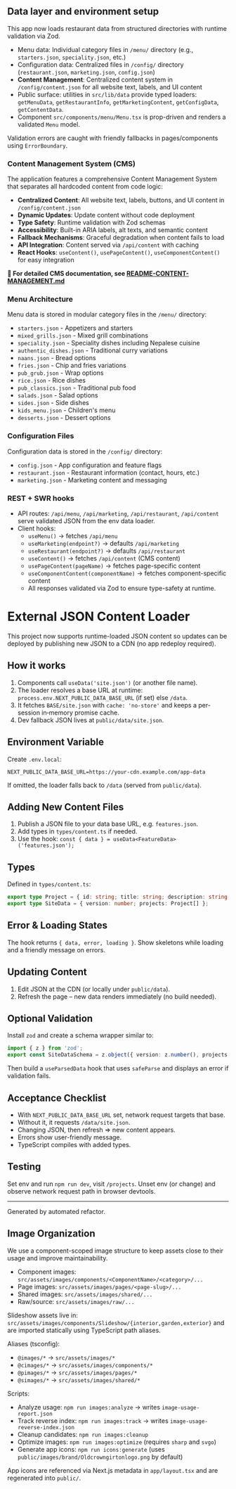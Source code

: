 ## Data layer and environment setup

This app now loads restaurant data from structured directories with runtime validation via Zod.

- Menu data: Individual category files in `/menu/` directory (e.g., `starters.json`, `speciality.json`, etc.)
- Configuration data: Centralized files in `/config/` directory (`restaurant.json`, `marketing.json`, `config.json`)
- **Content Management**: Centralized content system in `/config/content.json` for all website text, labels, and UI content
- Public surface: utilities in `src/lib/data` provide typed loaders: `getMenuData`, `getRestaurantInfo`, `getMarketingContent`, `getConfigData`, `getContentData`.
- Component `src/components/menu/Menu.tsx` is prop-driven and renders a validated `Menu` model.

Validation errors are caught with friendly fallbacks in pages/components using `ErrorBoundary`.

### Content Management System (CMS)

The application features a comprehensive Content Management System that separates all hardcoded content from code logic:

- **Centralized Content**: All website text, labels, buttons, and UI content in `/config/content.json`
- **Dynamic Updates**: Update content without code deployment
- **Type Safety**: Runtime validation with Zod schemas
- **Accessibility**: Built-in ARIA labels, alt texts, and semantic content
- **Fallback Mechanisms**: Graceful degradation when content fails to load
- **API Integration**: Content served via `/api/content` with caching
- **React Hooks**: `useContent()`, `usePageContent()`, `useComponentContent()` for easy integration

**📖 For detailed CMS documentation, see [README-CONTENT-MANAGEMENT.md](./README-CONTENT-MANAGEMENT.md)**

### Menu Architecture

Menu data is stored in modular category files in the `/menu/` directory:
- `starters.json` - Appetizers and starters
- `mixed_grills.json` - Mixed grill combinations
- `speciality.json` - Speciality dishes including Nepalese cuisine
- `authentic_dishes.json` - Traditional curry variations
- `naans.json` - Bread options
- `fries.json` - Chip and fries variations
- `pub_grub.json` - Wrap options
- `rice.json` - Rice dishes
- `pub_classics.json` - Traditional pub food
- `salads.json` - Salad options
- `sides.json` - Side dishes
- `kids_menu.json` - Children's menu
- `desserts.json` - Dessert options

### Configuration Files

Configuration data is stored in the `/config/` directory:
- `config.json` - App configuration and feature flags
- `restaurant.json` - Restaurant information (contact, hours, etc.)
- `marketing.json` - Marketing content and messaging

### REST + SWR hooks

- API routes: `/api/menu`, `/api/marketing`, `/api/restaurant`, `/api/content` serve validated JSON from the env data loader.
- Client hooks:
	- `useMenu()` -> fetches `/api/menu`
	- `useMarketing(endpoint?)` -> defaults `/api/marketing`
	- `useRestaurant(endpoint?)` -> defaults `/api/restaurant`
	- `useContent()` -> fetches `/api/content` (CMS content)
	- `usePageContent(pageName)` -> fetches page-specific content
	- `useComponentContent(componentName)` -> fetches component-specific content
	- All responses validated via Zod to ensure type-safety at runtime.

# External JSON Content Loader

This project now supports runtime-loaded JSON content so updates can be deployed by publishing new JSON to a CDN (no app redeploy required).

## How it works

1. Components call `useData('site.json')` (or another file name).
2. The loader resolves a base URL at runtime: `process.env.NEXT_PUBLIC_DATA_BASE_URL` (if set) else `/data`.
3. It fetches `BASE/site.json` with `cache: 'no-store'` and keeps a per-session in‑memory promise cache.
4. Dev fallback JSON lives at `public/data/site.json`.

## Environment Variable

Create `.env.local`:

```
NEXT_PUBLIC_DATA_BASE_URL=https://your-cdn.example.com/app-data
```

If omitted, the loader falls back to `/data` (served from `public/data`).

## Adding New Content Files

1. Publish a JSON file to your data base URL, e.g. `features.json`.
2. Add types in `types/content.ts` if needed.
3. Use the hook: `const { data } = useData<FeatureData>('features.json');`

## Types

Defined in `types/content.ts`:

```ts
export type Project = { id: string; title: string; description: string; tags: string[]; url?: string };
export type SiteData = { version: number; projects: Project[] };
```

## Error & Loading States

The hook returns `{ data, error, loading }`. Show skeletons while loading and a friendly message on errors.

## Updating Content

1. Edit JSON at the CDN (or locally under `public/data`).
2. Refresh the page – new data renders immediately (no build needed).

## Optional Validation

Install `zod` and create a schema wrapper similar to:

```ts
import { z } from 'zod';
export const SiteDataSchema = z.object({ version: z.number(), projects: z.array(z.object({ id: z.string(), title: z.string(), description: z.string(), tags: z.array(z.string()), url: z.string().url().optional() })) });
```

Then build a `useParsedData` hook that uses `safeParse` and displays an error if validation fails.

## Acceptance Checklist

- With `NEXT_PUBLIC_DATA_BASE_URL` set, network request targets that base.
- Without it, it requests `/data/site.json`.
- Changing JSON, then refresh => new content appears.
- Errors show user-friendly message.
- TypeScript compiles with added types.

## Testing

Set env and run `npm run dev`, visit `/projects`. Unset env (or change) and observe network request path in browser devtools.

---

Generated by automated refactor.

## Image Organization

We use a component-scoped image structure to keep assets close to their usage and improve maintainability.

- Component images: `src/assets/images/components/<ComponentName>/<category>/...`
- Page images: `src/assets/images/pages/<page-slug>/...`
- Shared images: `src/assets/images/shared/...`
- Raw/source: `src/assets/images/raw/...`

Slideshow assets live in: `src/assets/images/components/Slideshow/{interior,garden,exterior}` and are imported statically using TypeScript path aliases.

Aliases (tsconfig):

- `@images/*` → `src/assets/images/*`
- `@cimages/*` → `src/assets/images/components/*`
- `@pimages/*` → `src/assets/images/pages/*`
- `@simages/*` → `src/assets/images/shared/*`

Scripts:

- Analyze usage: `npm run images:analyze` → writes `image-usage-report.json`
- Track reverse index: `npm run images:track` → writes `image-usage-reverse-index.json`
- Cleanup candidates: `npm run images:cleanup`
- Optimize images: `npm run images:optimize` (requires `sharp` and `svgo`)
- Generate app icons: `npm run icons:generate` (uses `public/images/brand/Oldcrowngirtonlogo.png` by default)

App icons are referenced via Next.js metadata in `app/layout.tsx` and are regenerated into `public/`.
